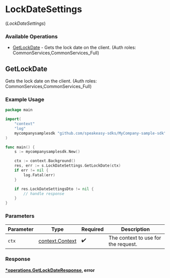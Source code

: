 # LockDateSettings
(*LockDateSettings*)

### Available Operations

* [GetLockDate](#getlockdate) - Gets the lock date on the client. (Auth roles: CommonServices,CommonServices_Full)

## GetLockDate

Gets the lock date on the client. (Auth roles: CommonServices,CommonServices_Full)

### Example Usage

```go
package main

import(
	"context"
	"log"
	mycompanysamplesdk "github.com/speakeasy-sdks/MyCompany-sample-sdk"
)

func main() {
    s := mycompanysamplesdk.New()

    ctx := context.Background()
    res, err := s.LockDateSettings.GetLockDate(ctx)
    if err != nil {
        log.Fatal(err)
    }

    if res.LockDateSettingsDto != nil {
        // handle response
    }
}
```

### Parameters

| Parameter                                             | Type                                                  | Required                                              | Description                                           |
| ----------------------------------------------------- | ----------------------------------------------------- | ----------------------------------------------------- | ----------------------------------------------------- |
| `ctx`                                                 | [context.Context](https://pkg.go.dev/context#Context) | :heavy_check_mark:                                    | The context to use for the request.                   |


### Response

**[*operations.GetLockDateResponse](../../models/operations/getlockdateresponse.md), error**


